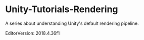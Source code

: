 # Unity-Tutorials-Rendering
A series about understanding Unity's default rendering pipeline.


EditorVersion: 2018.4.36f1